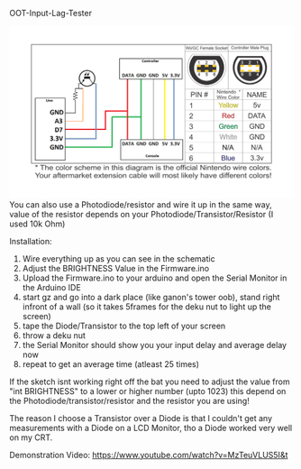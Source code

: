 OOT-Input-Lag-Tester

![alt text](https://github.com/ClydePowers/OOT-Input-Delay-Tester/blob/master/GC-Schematic.png?raw=true " Logo Title Text 1")
You can also use a Photodiode/resistor and wire it up in the same way, value of the resistor depends on your Photodiode/Transistor/Resistor (I used 10k Ohm)

Installation:
1. Wire everything up as you can see in the schematic
2. Adjust the BRIGHTNESS Value in the Firmware.ino
3. Upload the Firmware.ino to your arduino and open the Serial Monitor in the Arduino IDE
4. start gz and go into a dark place (like ganon's tower oob), stand right infront of a wall (so it takes 5frames for the deku nut to light up the screen)
5. tape the Diode/Transistor to the top left of your screen
6. throw a deku nut
7. the Serial Monitor should show you your input delay and average delay now
8. repeat to get an average time (atleast 25 times)

If the sketch isnt working right off the bat you need to adjust the value from "int BRIGHTNESS" to a lower or higher number (upto 1023) this depend on the Photodiode/transistor/resistor and the resistor you are using!

The reason I choose a Transistor over a Diode is that I couldn't get any measurements with a Diode on a LCD Monitor, tho a Diode worked very well on my CRT.

Demonstration Video: https://www.youtube.com/watch?v=MzTeuVLUS5I&t
